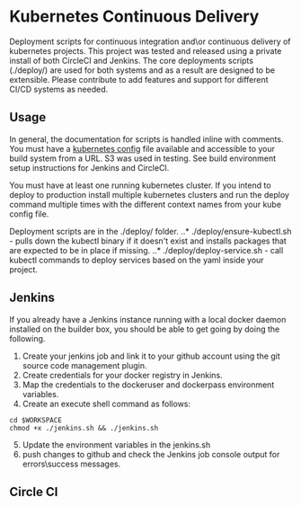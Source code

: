 
# Kubernetes Continuous Delivery
Deployment scripts for continuous integration and\or continuous delivery of kubernetes projects. This project was tested and released using a private install of both CircleCI and Jenkins. The core deployments scripts (./deploy/) are used for both systems and as a result are designed to be extensible. Please contribute to add features and support for different CI/CD systems as needed.

## Usage

In general, the documentation for scripts is handled inline with comments. You must have a [kubernetes config](http://kubernetes.io/v1.0/docs/user-guide/kubeconfig-file.html) file available and accessible to your build system from a URL. S3 was used in testing.  See build environment setup instructions for Jenkins and CircleCI. 

You must have at least one running kubernetes cluster. If you intend to deploy to production install multiple kubernetes clusters and run the deploy command multiple times with the different context names from your kube config file.

Deployment scripts are in the ./deploy/ folder.
..* ./deploy/ensure-kubectl.sh - pulls down the kubectl binary if it doesn't exist and installs packages that are expected to be in place if missing.
..* ./deploy/deploy-service.sh - call kubectl commands to deploy services based on the yaml inside your project.


## Jenkins
If you already have a Jenkins instance running with a local docker daemon installed on the builder box, you should be able to get going by doing the following.

1. Create your jenkins job and link it to your github account using the git source code management plugin.
2. Create credentials for your docker registry in Jenkins.
3. Map the credentials to the dockeruser and dockerpass environment variables.
4. Create an execute shell command as follows:
```
cd $WORKSPACE
chmod +x ./jenkins.sh && ./jenkins.sh
```
5. Update the environment variables in the jenkins.sh
6. push changes to github and check the Jenkins job console output for errors\success messages.

## Circle CI
